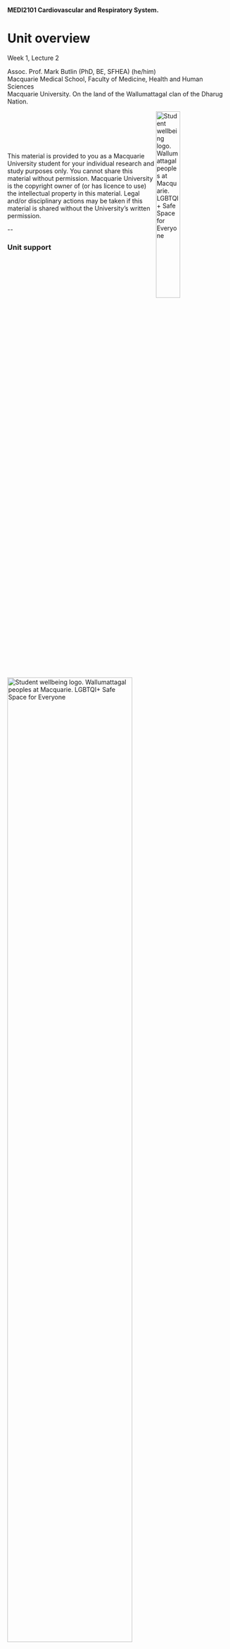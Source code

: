 <!-- .slide: id="MEDI2101Wk1_2" data-auto-animate-restart -->
#### MEDI2101 Cardiovascular and Respiratory System.
# Unit overview

Week 1, Lecture 2

Assoc. Prof. Mark Butlin (PhD, BE, SFHEA) (he/him)<br>
Macquarie Medical School, Faculty of Medicine, Health and Human Sciences<br>Macquarie University. On the land of the Wallumattagal clan of the Dharug Nation.

<a href="https://students.mq.edu.au/support"><img src="images/mq_support.png" alt="Student wellbeing logo. Wallumattagal peoples at Macquarie. LGBTQI+ Safe Space for Everyone" align="right" width=33%></a>
<p>&nbsp;</p>
<p>&nbsp;</p>
<p>&nbsp;</p>
<p class="citation">This material is provided to you as a Macquarie University student for your individual research and study purposes only. You cannot share this material without permission. Macquarie University is the copyright owner of (or has licence to use) the intellectual property in this material. Legal and/or disciplinary actions may be taken if this material is shared without the University’s written permission.</p>

--
### Unit support

<a href="https://students.mq.edu.au/support"><img src="images/mq_support.png" alt="Student wellbeing logo. Wallumattagal peoples at Macquarie. LGBTQI+ Safe Space for Everyone" align="centre" width=75%></a>

<ul>
  <li>Recognition that the university journey can have difficulties with causes <b>both internal and external</b> to the university.</li>
  <li>+ demands are different now (cost of living, university fees, world “temperament”).</li>
  <li>+ world temperament is not great (unsettled after/during COVID-19 impact; wars; climate change; ...)
  <li>+ this is a second year unit that many will be sitting in their first year.</li>
</ul>

**Please contact Mark Butlin early if you are having difficulties, so that we can help you succeed in this unit.**

--
<!-- .slide:  data-background-image="images/AboriginalAustralia1.png" -->
<p class="fragment" style="color:white;background-color:black">I acknowledge, thank and respect the traditional custodians of the stolen land I have lived upon, the people of the Wiradjuri, Bundjalung, Tharawal, Eora and Dharug nations, whose cultures and customs have nurtured and continue to nurture this land, since the Dreamtime.</p>

--
<!-- .slide: data-background-image="images/CollaborationsMap.png" -->
<h3>Your unit convener's experience</h3>
<h4>Engineer | Research collaborations | Industry collaborations | Clinical work</h4>

--
<!-- .slide: data-background-color="#373A36" -->
<p style="color:white">Mark Butlin:</p>
<p style="color:white">Top 0.023% (number 8 of 34,194 researchers) in
  arterial pressure.</p>
<p class="no-toc-progress fragment" style="color:white">No ranking in respiratory physiology.</p>
<p>&nbsp</p>
<p class="citation"><a
    href="https://expertscape.com/ex/arterial+pressure">https://expertscape.com/ex/arterial+pressure</a>
</p>

<!--
### Live lectures in Echo360
#### Taking notes
<img src="images/Echo360TakingNotes.png">

<h3>Live lectures in Echo360</h3>
<h4>Posting questions</h4>
<img src="images/Echo360PostingQuestions.png">

<h3>Live lectures in Echo360</h3>
<h4>Posting questions</h4>
<p>Questions are anonymous to your peers.</p>
<p>It is not <em>completely</em> anonymous - teaching staff can go into the system to find out who
  posted what.</p>
<p>Impolite posting will not be tolerated.</p>

<h3>Live lectures in Echo360</h3>
<h4>Why Echo360? (and not Zoom)</h4>
<ul>
  <li> Formal Q&A system</li>
  <ul>
    <li> Including possibility to answer questions following the lecture that the lecturer did not answer during the lecture.</li>
  </ul>
  <li> Feedback to unit convenor on how many people are using the live or catchup versions of the lecture.</li>
  <li> Embraces accessibility with automatic generation of a text transcript of the lecture.</li>
</ul>

<p>Disadvantages</p>
<ul>
  <li>I can't see you all!</li>
  <li>No green screen effect (apologies for the drab background)</li>
</ul>
<p class="fragment">Zoom will be used for anatomy classes to facilitate the interactive "tutorial style" approach to those classes.</p>

<h3>Unit description and outcomes</h3>
<h4></h4>

<h3>Unit description</h3>
<h4></h4>
<p>This unit introduces integrated learning of the <b>anatomy and physiology of the cardiovascular and respiratory system</b>.</p>
<p>It focuses on: the <b>mechanisms that maintain homeostasis</b> in these coordinated systems including acid-base balance; a working knowledge of the <b>dynamic cardiovascular and respiratory responses to physical challenges</b>; the ability to relate cardiovascular and respiratory diseases to their underlying pathophysiological pathways.</p>
<p> You will also critically <b>consider scientific and medical evidence</b> in cardiovascular and respiratory contexts to inform hypothesis generation, discussion and individual decision-making.</p>

<h3>Unit outcomes</h3>
<h4></h4>
<ul>
<li> Describe the <b>histological and anatomical structures</b> of the cardiovascular and
  respiratory systems.</li>
<li> Explain the <b>functions of the cardiovascular and respiratory system</b>, as well as the
  <b>mechanisms that maintain homeostasis</b> in these coordinated systems.
</li>
<li> Relate knowledge of the structure and function of the cardiovascular and respiratory system
  to <b>disease processes</b>.</li>
<li> Use biomedical literature and the <b>method of scientific enquiry</b> to outline the
  cardiovascular and respiratory response to physical challenges.</li>
<li> Effectively participate in scheduled activities and in peer teams, seeking and reflecting
  on feedback to improve individual and group performance.</li>
</ul>
-->

<!-- .slide: data-background-image="images/Internal_organs - cardiorespiratory.png" data-background-size="70%" -->
<!-- <h3>Systems physiology</h3> -->
<!--  <h4>2nd year unit</h4> -->
<p>&nbsp</p>
<p>&nbsp</p>
<p>&nbsp</p>
<p>&nbsp</p>
<p>&nbsp</p>
<p>&nbsp</p>
<p>&nbsp</p>
<p>&nbsp</p>
<p>&nbsp</p>
<p class="citation">Modified from <a href="https://commons.wikimedia.org/wiki/File:Internal_organs.svg">https://commons.wikimedia.org/wiki/File:Internal_organs.svg</a></p>
<aside class="notes">This is a systems physiology unit, and encompasses the interaction between many different body components. This is what makes this unit fun and interesting. It is also what can make this unit challenging.</aside>

--
<h3>Past grades</h3>
<h4></h4>
<img src="images/MEDI2101_pastgrades.png" width="80%">

--
<h3>Past grades</h3>
<h4></h4>
<img src="images/MEDI2101_pastgrades_asessments.png" width="80%">

<p class="citation">Uat#: Unit assessment task number #</p>

--
### Learning opportunities
#### 5 formats

<table>
  <tbody>
    <tr>
      <td colspan="2">
        <h5>Face-to-face</h5>
      </td>
    </tr>
    <tr>
      <td>
          <h5>Lecture</h5>
      </td>
      <td><p>Lectures are held each week. Live in person. Live via Zoom. Catch-up via Echo360 (next day).
        <br>
        Closed captioning is available both live (via Zoom) and through Echo360.</p>
      </td>
    </tr>
    <tr>
      <td>
          <h5>Lectorial</h5>
      </td>
      <td><p>In weeks 1, 2, 4 and 5, a lecture style tutorial covering anatomy content.
        <br>
        Lectorials are <strong>only offered in person, on campus</strong>. There is no Echo360 catch-up for the lectorials.</p>
      </td>
    </tr>
    <tr>
      <td>
          <h5>Practical</h5>
      </td>
      <td><p>In weeks 3 and 6, the practical will be in the wet-lab anatomy space for teaching and review of anatomy content.
        <br>In weeks 7 to 12, the practicals will be on physiology with hands on taking of physiological measurements.
        <br>
        Practicals are <strong>only offered in person, on campus</strong>. There is no Echo360 catch-up for the practicals.
        </p>
      </td>
    </tr>
    <tr>
      <td colspan="2">
        <h5>Self-paced</h5>
      </td>
    </tr>
    <tr>
      <td>
          <h5>On-line module</h5>
      </td>
      <td><p>On-line modules are provided in each week's material on the unit iLearn page. These provide a mixture of <b>new concepts</b> and review.</p>
      </td>
    </tr>
    <tr>
      <td>
          <h5>Reading</h5>
      </td>
      <td><p>The list of reading is provided in Leganto (links in iLearn). It is recommended to use a text-to-speech tool.</p>
      </td>
    </tr>
  </tbody>
</table>
<br>
<p><strong>There are no tutorials </strong>in this unit, given the concentration on practical classes. On-line video / slide / reading / quiz material is provided each week in place of tutorials.</p>

--
#### Unit overview
#### Block 1: Respiratory system

<table style="width:100%" class="table-bordered table-hover">
  <thead class="text-uppercase">
    <tr>
      <th rowspan="2">Week</th>
      <th colspan="2">Face-to-face</th>
      <th rowspan="2">Self-paced</th>
      <th rowspan="2">Assessment task</th>
    </tr>
    <tr>
      <th>Week topic and lectures</th>
      <th>Lectorials and practicals</th>
    </tr>
  </thead>
  <tbody>
    <tr>
      <th bgcolor="#D6D2C4">1</th>
      <th bgcolor="#D6D2C4" align="left">
        <h5>Introduction of concepts</h5>
        1.1 "Reason" for the cardiovascular and respiratory system
        <br>- Unit introduction</th>
      <td bgcolor="#D6D2C4"><strong>Lectorial: </strong> Upper respiratory anatomy</td>
      <td bgcolor="#D6D2C4"><strong>Module:</strong> Cardiovascular and respiratory physical concepts: pressure, flow and resistance
        <br><strong>Reading:</strong> Guyton and Hall (See Leganto)
      </td>
      <td></td>
    </tr>
    <tr>
      <th bgcolor="#D6D2C4">2</th>
      <th bgcolor="#D6D2C4" align="left">
        <h5>Respiratory system</h5>
        1.2 Ventilation
        <br>1.3 Gas exchange
      </th>
      <td bgcolor="#D6D2C4"><strong>Lectorial: </strong>Lower respiratory anatomy</td>
      <td bgcolor="#D6D2C4"><strong>Module:</strong> The scientific method in (bio)medical investigation
        <br>Knowledge for AT3
        <br>
        <strong>Reading:</strong> Guyton and Hall (See Leganto)
      </td>
      <td></td>
    </tr>
    <tr>
      <th bgcolor="#D6D2C4">3</th>
      <th bgcolor="#D6D2C4" align="left">
        <h5>Respiratory regulation</h5>
        1.4 The respiratory centre and regulation output
        <br>1.5 Respiratory regulation inputs
      </th>
      <td bgcolor="#D6D2C4"><strong>Practical: </strong>Upper and lower respiratory anatomy (review)</td>
      <td bgcolor="#D6D2C4"><strong>Module:</strong> Arterial blood gases and acidosis and alkalosis
        <br>
        <strong>Reading:</strong> Guyton and Hall (See Leganto)
      </td>
      <td style="color:white" bgcolor="#373A36">AT1: Formative online quiz (0%)</td>
    </tr>
  </tbody>
</table>

--
#### Unit overview
#### Block 2: Cardiovascular system

<table style="width:100%" class="table-bordered table-hover">
  <thead class="text-uppercase">
    <tr>
      <th rowspan="2">Week</th>
      <th colspan="2">Face-to-face</th>
      <th rowspan="2">Self-paced</th>
      <th rowspan="2">Assessment task</th>
    </tr>
    <tr>
      <th>Week topic and lectures</th>
      <th>Lectorials and practicals</th>
    </tr>
  </thead>
  <tbody>
    <tr>
      <th>4</th>
      <th align="left">
        <h5>The heart</h5>
        2.1 Basics of the heart
        <br>2.2 Intrinsic regulation of the heart
      </th>
      <td><strong>Lectorial: </strong>The heart and mediastinum</td>
      <td><strong>Module:</strong> The Wigger's diagram
        <br>
        <strong>Reading:</strong> Guyton and Hall (See Leganto)
      </td>
      <td></td>
    </tr>
    <tr>
      <th>5</th>
      <th align="left">
        <h5>Circulatory system</h5>
        2.3 Basics of the circulatory system
        <br>2.4 Blood pressure and flow
      </th>
      <td><strong>Lectorial: </strong>The major blood vessels</td>
      <td><strong>Module:</strong> The constituents of blood
        <br>
        <strong>Reading:</strong> Guyton and Hall (See Leganto)
      </td>
      <td></td>
    </tr>
    <tr>
      <th>6</th>
      <th align="left">
        <h5>Cardiovascular regulation</h5>
        2.5 Cardiovascular regulation, part 1
        <br>2.6 Cardiovascular regulation, part 2</th>
      <td><strong>Practical: </strong>Anatomy review</td>
      <td><strong>Module:</strong> Renal regulation of acid-base balance
        <br>
        <strong>Reading:</strong> Guyton and Hall (See Leganto)
      </td>
      <td></td>
    </tr>
    <tr>
      <th>7</th>
      <th align="left">AT2: Anatomy test
        <br>
        <h5>The microcirculation and lymph flow</h5>
        2.7 Fluid exchange at the capillaries
      </th>
      <td><strong>Practical: </strong> Introduction to some respiratory and cardiovascular instrumentation.</td>
      <td><strong>Module:</strong> The lymphatic system and lymphedema
        <br>
        <strong>Reading:</strong> Guyton and Hall (See Leganto)
      </td>
      <td style="color:white" bgcolor="#373A36">AT2: Anatomy test during lecture period (20%)</td>
    </tr>
  </tbody>
</table>

--
#### Unit overview
#### Block 3: Cardiovascular and respiratory integration

<table style="width:100%" class="table-bordered table-hover">
  <thead class="text-uppercase">
    <tr>
      <th rowspan="2">Week</th>
      <th colspan="2">Face-to-face</th>
      <th rowspan="2">Self-paced</th>
      <th rowspan="2">Assessment task</th>
    </tr>
    <tr>
      <th>Week topic and lectures</th>
      <th>Lectorials and practicals</th>
    </tr>
  </thead>
  <tbody>
    <tr>
      <th bgcolor="#D6D2C4">8</th>
      <th bgcolor="#D6D2C4" align="left">AT2 special consideration: Supplementary anatomy test
        <h5>3.1 Introduction to exercise cardiovascular and respiratory physiology</h5>
      </th>
      <td style="color:white" bgcolor="#373A36"><strong>Practical: </strong> Physiological measurement data collection for AT3.2.</td>
      <td bgcolor="#D6D2C4"><strong>Module:</strong> Exercise, a modifiable lifestyle factor to reduce cardiovascular risk
        <br>
        <strong>Reading:</strong> Guyton and Hall (See Leganto)
      </td>
      <td style="color:white" bgcolor="#373A36">AT3.1 Hypothesis testing. Publication figure (10%)</td>
    </tr>
    <tr>
      <th bgcolor="#D6D2C4">9</th>
      <th bgcolor="#D6D2C4" align="left">
        <h5>
            3.2 Cardiorespiratory homeostasis and thermal regulation</h5>
      </th>
      <td bgcolor="#D6D2C4"><strong>Practical: </strong> Exercise physiology</td>
      <td bgcolor="#D6D2C4"><strong>Module:</strong> Extremes of thermoregulation
        <br>
        <strong>Reading:</strong> Guyton and Hall (See Leganto)
      </td>
      <td></td>
    </tr>
  </tbody>
</table>

--
#### Unit overview
#### Block 4: Cardiovascular and respiratory system in disease

<table style="width:100%" class="table-bordered table-hover">
  <thead class="text-uppercase">
    <tr>
      <th rowspan="2">Week</th>
      <th colspan="2">Face-to-face</th>
      <th rowspan="2">Self-paced</th>
      <th rowspan="2">Assessment task</th>
    </tr>
    <tr>
      <th>Week topic and lectures</th>
      <th>Lectorials and practicals</th>
    </tr>
  </thead>
  <tbody>
    <tr>
      <th>10</th>
      <th align="left">
        <h5>
            4.1 Indigenous cardiovascular and respiratory health</h5>
      </th>
      <td><strong>Practical: </strong> Autonomic function tests</td>
      <td><strong>Module:</strong> Intergenerational trauma and social determinants of health</td>
      <td></td>
    </tr>
    <tr>
      <th>11</th>
      <th align="left">
        <h5 style="">
            4.2 Conduction diseases<br>4.4 Heart failure</h5>
      </th>
      <td><strong>Practical: </strong> Electrical activity of the heart</td>
      <td><strong>Module:</strong> Heart failure
        <br>
        <strong>Reading:</strong> Journal article (See Leganto)</td>
      <td></td>
    </tr>
    <tr>
      <th>12</th>
      <th align="left">
        <h5>
            4.3 Chronic obstructive pulmonary disease<br>4.4 Isolated Systolic Hypertension</h5>
      </th>
      <td><strong>Practical: </strong> Respiratory physiology</td>
      <td><strong>Module:</strong> COPD. ISH.
        <br>
        <strong>Reading:</strong> Journal article (See Leganto)</td>
      <td style="color:white" bgcolor="#373A36">AT3.2: Hypothesis testing. Discussion (25%)
      </td>
    </tr>
  </tbody>
</thead>

--
#### Unit overview
#### Block 5: Review and assess

<table style="width:100%" class="table-bordered table-hover">
  <thead class="text-uppercase">
    <tr>
      <th rowspan="2">Week</th>
      <th colspan="2">Face-to-face</th>
      <th rowspan="2">Self-paced</th>
      <th rowspan="2">Assessment task</th>
    </tr>
    <tr>
      <th>Week topic and lectures</th>
      <th>Lectorials and practicals</th>
    </tr>
  </thead>
  <tbody>
    <tr>
      <td bgcolor="#D6D2C4">13</td>
      <td bgcolor="#D6D2C4">Review
        <br>Q&amp;A session in lecture</td>
      <td bgcolor="#D6D2C4">-</td>
      <td bgcolor="#D6D2C4">-</td>
      <td></td>
    </tr>
    <tr>
      <td bgcolor="#D6D2C4">Exam period</td>
      <td bgcolor="#D6D2C4">Examination</td>
      <td bgcolor="#D6D2C4">-</td>
      <td bgcolor="#D6D2C4">-</td>
      <td style="color:white" bgcolor="#373A36">AT4: Final exam (45%)</td>
    </tr>
  </tbody>
</table>


--
### Teaching staff
####

- **Unit convener / lecturer / physiology practicals:** Assoc. Prof. Mark Butlin<br>&nbsp;
- **Guest lecturers:** Bianca Coehla; Dr Isabella Tan; Prof. Alvin Ing<br>&nbsp;
- **Anatomy teaching leads:** Dr Mirjana Strkalj; Dr Linda Ban, Dr Daleen Raubenheimer<br>&nbsp;
- **Anatomy teaching staff:** Rohit Harwad; Arshia Jamshidi; Sadhvi Naresh; Aleksander Strkalj<br>&nbsp;
- **Physiology teaching staff:** Dr Peter Burke, James Cox

--
<h3>Assessment tasks</h3>
<h4>Assessment task 1: Formative quiz (0%). Due week 3.</h4>
<p>On-line in iLearn.</p>
<p>Available any time up until end of week 3.</p>
<p>No time limit.</p>
<p>Reviews some of the respiratory component (physiology and anatomy) of MEDI2101.</p>
<p>0% assessment task, but it provides written feedback on working out specific answers where people might make mistakes (e.g., in a final exam).</p>
<ul>
  <li> Feedback is provided with each question.</li>
  <li> The mark will also provide you feedback on whether you are tracking well so far.</li>
</ul>

--
<h3>Assessment tasks</h3>
<h4>Assessment Task 2: Anatomy test (20%). During lecture, week 7.</h4>
<ul>
  <li> Anatomy quiz delivered during the 1st hour of the week 7 lecture.</li>
  <li> Created by Dr Mirjana Strkalj.</li>
  <li> Usually a challenging test, but always has high achievers.</li>
</ul>

--
<h3>Assessment tasks</h3>
<h4>Assessment Task 3: Manuscript (35%) Due week 8 and 12</h4>
<p>Three parts:</p>
<table style="width:100%" >
  <thead>
  <tr>
    <th>Part</th>
    <th>Description</th>
    <th>Due</th>
  </tr>
  </thead>
  <tbody>
  <tr>
    <td>3 Part A</td>
    <td>Figure for an introduction section.<br>Flow diagram explaining your hypothesis for what will
    happen in the experiment</td>
    <td>Week 8</td>
  </tr>
  <tr>
    <td>Data collection</td>
    <td>Conducting experiment in class during physiological measurement practical.<br>Not assessed, but will be beneficial because:
  <ul>
    <li>you will get to see and experience the physiology you will be talking about.</li>
    <li>teaching staff will likely guide you toward the correct thinking.</li>
  </ul></td>
  <td>Week 8</td>
  </tr>
  <tr>
  <td>3 Part B</td>
  <td>Written discussion of results, limitations, and conclusion.</td>
  <td>Week 12</td>
  </tr>
  </tbody>
</table>

--
<h3>Assessment tasks</h3>
<h4>Assessment Task 4: Exam (45%). Held during exam period.</h4>
<p>Traditional final examination during examination period.</p>
<p> </p>
<p>Week 13 is a review week.<br>(No new content, and no teaching activities.)</p>

--
<!-- .slide:  data-background-image="images/studiosity.png" data-background-position="right" data-background-size="contain" -->
<h3>Assessment tasks</h3>
<h4>Free help</h4>

<!-- - <a href="https://students.mq.edu.au/support/study/writing/studiosity">Studiosity</a><br>(External service. Free sessions for Macquarie University students) -->
- <a href="https://students.mq.edu.au/support/study/writing/writewise">WriteWise</a><br>(Macquarie free service.)
- <a href="https://ilearn.mq.edu.au/enrol/index.php?id=16580">StudyWise</a><br>(Macquarie free course.)

Relatively new tool:

- <a href="https://students.mq.edu.au/support/technology/systems/ilearn/assignments-grades">Turn-it-in Draft Coach</a><br>Check grammar, citations, and similarity<br><b>before</b> submitting your assessment task.

--
<h3>Assessment tasks</h3>
<h4>Accessibility support</h4>
<p>If you are someone with an on-going health condition, disability and/or are a carer of a person with a disability, please consider contacting <a href="https://students.mq.edu.au/support/accessibility-disability">Accessibility Support and Services</a> early during session to put in an Individual Education Access Plan for MEDI2101.</p>
<p>You are welcome to contact me (you do not need to provide details) so that I can follow up with Accessibility Support to make sure they have put in place your Individual Education Access Plan in MEDI2101.</p>

--
<!-- .slide: data-auto-animate -->
<h3>Open virtual and real door</h3>
<h4></h4>

<span class="r-stack">
<img class="fragment" src="images/MEDI2101 iLearn header.png" alt="Contact Mark Butlin through the iLearn Q&A forum or iLearn private message to unit convenor.">
<img class="fragment" src="images/Discord.png" width="75%" alt="There is a MEDI2101 Discord server.">
<img class="fragment" src="images/markbutlin_bookmeeting.png" alt="You can also use the online booking system to make an appointment to see Mark Butlin either via videoconference or in person.">
</span>

--
<h3>Activities this week.</h3>
<h4></h4>
<a href="https://ilearn.mq.edu.au/course/view.php?id=70063&section=5"> MEDI2101 iLearn Week 1</a>
